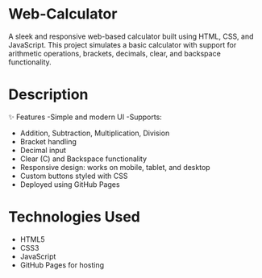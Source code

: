 # Web-Calculator
A sleek and responsive web-based calculator built using HTML, CSS, and JavaScript. This project simulates a basic calculator with support for arithmetic operations, brackets, decimals, clear, and backspace functionality.
# Description
✨ Features
-Simple and modern UI
-Supports:
 - Addition, Subtraction, Multiplication, Division
 - Bracket handling
 - Decimal input
 - Clear (C) and Backspace functionality
- Responsive design: works on mobile, tablet, and desktop
- Custom buttons styled with CSS
- Deployed using GitHub Pages

# Technologies Used
- HTML5
- CSS3
- JavaScript
- GitHub Pages for hosting
